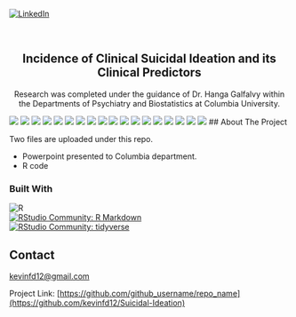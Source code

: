 <!-- PROJECT SHIELDS -->
[linkedin-url]: https://www.linkedin.com/in/kevin-diaz-gochez

[![LinkedIn][linkedin-shield]][linkedin-url]


<!-- PROJECT LOGO -->
<br />
<div align="center">

<h2 align="center">Incidence of Clinical Suicidal Ideation and its Clinical Predictors</h2>

  <p align="center">
    Research was completed under the guidance of Dr. Hanga Galfalvy within the Departments of Psychiatry and Biostatistics at Columbia University.
    <br />
  </p>
</div>

<img src="https://raw.githubusercontent.com/kevinfd12/Suicidal-Ideation/master/Assets/SuicidalIdeationtitlePage.png?token=GHSAT0AAAAAABYTVMX3IX72Q5LSDN55CTEUY7RQHVQ" name="TitlePage">
  <img src="https://raw.githubusercontent.com/kevinfd12/Suicidal-Ideation/master/Assets/Slide%202.png?token=GHSAT0AAAAAABYTVMX2RFCZF6P6YF4HPLMWY7RQH6A" name="background/intro">
  <img src="https://raw.githubusercontent.com/kevinfd12/Suicidal-Ideation/master/Assets/Slide%203.png?token=GHSAT0AAAAAABYTVMX3TAUJ43HJP5WDFQE6Y7RQIMA" name="Methods">
  <img src="https://raw.githubusercontent.com/kevinfd12/Suicidal-Ideation/master/Assets/Slide%204.png?token=GHSAT0AAAAAABYTVMX3NUAQEVVJ7DYQAOQIY7RQI3A" name="Subjects-Scales">
  <img src="https://raw.githubusercontent.com/kevinfd12/Suicidal-Ideation/master/Assets/Slide%205.png?token=GHSAT0AAAAAABYTVMX2LWNLZJ4ELAJLECDYY7RQJGQ" name="Hypothesis">
  <img src="https://raw.githubusercontent.com/kevinfd12/Suicidal-Ideation/master/Assets/Slide%206.png?token=GHSAT0AAAAAABYTVMX3INYCNL5PUDZVDIZEY7RQJTA" name="Statistical-Methods">
  <img src="https://raw.githubusercontent.com/kevinfd12/Suicidal-Ideation/master/Assets/Slide%207.png?token=GHSAT0AAAAAABYTVMX32LX6DGTFGPCH6MPYY7RQJ4A" name="SSI-Distribution">
  <img src="https://raw.githubusercontent.com/kevinfd12/Suicidal-Ideation/master/Assets/Slide%208.png?token=GHSAT0AAAAAABYTVMX2SO7Z6XDVSR2LZ23OY7RQKPQ" name="Results">
  <img src="https://raw.githubusercontent.com/kevinfd12/Suicidal-Ideation/master/Assets/Slide%209.png?token=GHSAT0AAAAAABYTVMX2USD26TMY4YSF4MS2Y7RQKYQ" name="Results cont'd">
<img src="https://raw.githubusercontent.com/kevinfd12/Suicidal-Ideation/master/Assets/Slide%2010.png?token=GHSAT0AAAAAABYTVMX25TOH74J2HCWJRIO6Y7RQBHA" name="Results Cont'd 3">
  <img src="https://raw.githubusercontent.com/kevinfd12/Suicidal-Ideation/master/Assets/Slide%2011.png?token=GHSAT0AAAAAABYTVMX3QKACTXGW5R4WDFDQY7RQBXQ" name="Data-Mining1">
  <img src="https://raw.githubusercontent.com/kevinfd12/Suicidal-Ideation/master/Assets/Slide%2012.png?token=GHSAT0AAAAAABYTVMX2N6ECKW3QYMBVDY64Y7RQCGQ" name="Data-Mining2">
  <img src="https://raw.githubusercontent.com/kevinfd12/Suicidal-Ideation/master/Assets/Slide%2013.png?token=GHSAT0AAAAAABYTVMX3QTRTHYEO56YQ3WKOY7RQCWQ" name="Bivariate Analysis Results">
  <img src="https://raw.githubusercontent.com/kevinfd12/Suicidal-Ideation/master/Assets/Slide%2014.png?token=GHSAT0AAAAAABYTVMX2QCB6XH2PSOAOCRM4Y7RQDNA" name="Significant Variables with Large Effect Size">
  <img src="https://raw.githubusercontent.com/kevinfd12/Suicidal-Ideation/master/Assets/Slide%2015.png?token=GHSAT0AAAAAABYTVMX3LROGACC2XRKVPRYWY7RQEFQ" name="LASSO-Feature-Selection">
  <img src="https://raw.githubusercontent.com/kevinfd12/Suicidal-Ideation/master/Assets/Slide%2016.png?token=GHSAT0AAAAAABYTVMX2KOBQP4JIEYBUT7VCY7RQETQ" name="Conclusions">
  <img src="https://raw.githubusercontent.com/kevinfd12/Suicidal-Ideation/master/Assets/Slide%2017.png?token=GHSAT0AAAAAABYTVMX2BGTZ2ZGIKG7MLYLGY7RQFAQ" name="Acknowledgements">
  <img src="https://raw.githubusercontent.com/kevinfd12/Suicidal-Ideation/master/Assets/Slide%2018.png?token=GHSAT0AAAAAABYTVMX3SMYVLZRXF6XWDGIWY7RQFMQ" name="Reference">
<!-- ABOUT THE PROJECT -->
## About The Project

Two files are uploaded under this repo. 
- Powerpoint presented to Columbia department.
- R code

### Built With
![R](https://img.shields.io/badge/-R-276DC3?style=for-the-badge&logo=r&logoColor=white)
<br />
[![RStudio Community: R Markdown](https://img.shields.io/endpoint?url=https%3A%2F%2Frstudio.github.io%2Frstudio-shields%2Fcategory%2FR-Markdown.json)](https://community.rstudio.com/c/R-Markdown)
<br />
[![RStudio Community: tidyverse](https://img.shields.io/endpoint?url=https%3A%2F%2Frstudio.github.io%2Frstudio-shields%2Fcategory%2Ftidyverse.json)](https://community.rstudio.com/c/tidyverse)

<!-- CONTACT -->
## Contact

kevinfd12@gmail.com

Project Link: [https://github.com/github_username/repo_name](https://github.com/kevinfd12/Suicidal-Ideation)

<!-- MARKDOWN LINKS & IMAGES -->
<!-- https://www.markdownguide.org/basic-syntax/#reference-style-links -->
[forks-shield]: https://img.shields.io/github/forks/github_username/repo_name.svg?style=for-the-badge
[forks-url]: https://github.com/github_username/repo_name/network/members
[stars-shield]: https://img.shields.io/github/stars/github_username/repo_name.svg?style=for-the-badge
[stars-url]: https://github.com/github_username/repo_name/stargazers
[issues-shield]: https://img.shields.io/github/issues/github_username/repo_name.svg?style=for-the-badge
[issues-url]: https://github.com/github_username/repo_name/issues
[linkedin-shield]: https://img.shields.io/badge/-LinkedIn-black.svg?style=for-the-badge&logo=linkedin&colorB=555
[linkedin-url]: https://linkedin.com/in/linkedin_username
